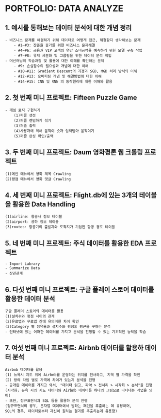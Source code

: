 # PORTFOLIO: DATA ANALYZE
## 1. 예시를 통해보는 데이터 분석에 대한 개념 정리
    - 비즈니스 문제를 해결하기 위해 데이터로 어떻게 접근, 해결할지 생각해보는 문제
        - #1~#3: 잔존율 증가를 위한 비즈니스 문제해결 
        - #4~#6: 금융권 VIP 고객의 연간 소비금액을 예측하기 위한 모델 구축 작업
        - #7~#8: 유저 세분화 및 그룹핑을 위한 데이터 분석 작업
    - 머신러닝의 학습과정 및 활용에 대한 이해를 확인하는 문제
        - #9: 손실함수의 필요성과 개념에 대한 이해
        - #10~#11: Gradient Descent의 과정과 SGD, MGD 처리 방식의 이해
        - #12-#13: 오버피팅 개념 및 해결방법에 대한 이해
        - #14-#15: CNN 및 RNN 의 동작원리에 대한 이해와 활용


## 2. 첫 번째 미니 프로젝트: Fifteen Puzzle Game
    - 게임 로직 구현하기
        (1)퍼즐 생성 
        (2)퍼즐 랜덤하게 섞기
        (3)퍼즐 출력
        (4)사용자에 의해 움직이 숫자 입력받아 움직이기
        (5)퍼즐 완성 확인/출력


## 3. 두 번째 미니 프로젝트: Daum 영화평론 웹 크롤링 프로젝트
    (1)메인 메뉴에서 영화 제목 Crawling
    (2)평점 메뉴에서 영화 댓글 Crawling


## 4. 세 번째 미니 프로젝트: Flight.db에 있는 3개의 테이블을 활용한 Data Handling
    (1)airline: 항공사 정보 테이블 
    (2)airport: 공하 정보 테이블
    (3)routes: 항공기의 출발지와 도착지가 기입된 항공 경로 테이블


## 5. 네 번째 미니 프로젝트: 주식 데이터를 활용한 EDA 프로젝트
    - Import Labrary
    - Summarize Data
    - 상관관계


## 6. 다섯 번째 미니 프로젝트: 구글 플레이 스토어 데이터를 활용한 데이터 분석
    구글 플레이 스토어의 데이터를 활용
    (1)설치수와 평점 사이의 관계
    (2)유료앱과 무료앱 간에 유의미한 차이 확인
    (3)Category 별 점유율과 설치수와 평점의 평균을 구하는 분석
    - 인터넷에 있는 어떠한 데이터를 가지고 분석을 진행할 수 있는 기초적인 능력을 학습


## 7. 여섯 번째 미니 프로젝트: Airbnb 데이터를 활용하 데이터 분석
    Airbnb 데이터를 활용
    (1) 뉴욕시 지도 위에 Airbnb를 운영하는 위치를 전사하고, 지역 별 가격을 확인
    (2) 방의 타입 별로 가격에 차이가 있는지 분석을 진행
    - 공개된 데이터를 가지고 와서, "데이터 읽고, 파악 > 전처리 > 시각화 > 분석"을 진행
    (시각화; 뉴욕 시의 지도 데이터와 Airbnb 데이터를 하나의 그림으로 나타내는 작업을 의미)
    - 또한, 정규표현식과 SQL 등을 활용하 분석 진행
    (정규표현식의 경우, 문자열 데이터에서 원하는 패턴을 추출하는 데 유용하며,
    SQL의 경우, 데이터로부터 자신이 원하는 결과를 추출하는데 유용함)



